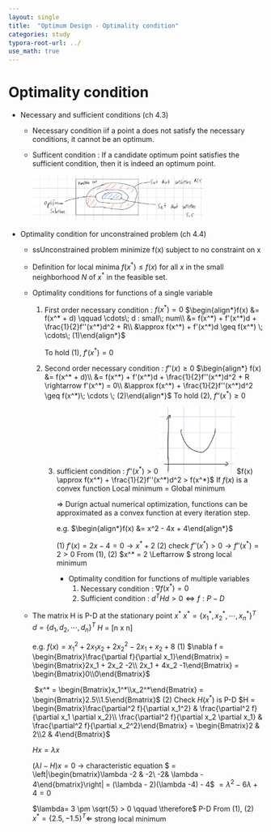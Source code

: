 ```yaml
---
layout: single
title:  "Optimum Design - Optimality condition"
categories: study
typora-root-url: ../
use_math: true
---
```


# Optimality condition

- Necessary and sufficient conditions (ch 4.3)

  - Necessary condition	iif	a point a does not satisfy the necessary conditions, it cannot be an optimum.

  - Sufficent condition : If a candidate optimum point satisfies the sufficient condition, then it is indeed an optimum point.

    <img src="/images/2023-09-11-Optimum Design 0911/09111.png" alt="09111" style="zoom: 33%;" />

- Optimality condition for unconstrained problem (ch 4.4)

  - ssUnconstrained problem
    minimize f(x) subject to no constraint on x

  - Definition for local minima
    $f(x^*) \leq f(x)$ for all $x$ in the small neighborhood $N$ of $x^*$ in the feasible set.

    

  - Optimality conditions for functions of a single variable

    1. First order necessary condition : $f(x^*) = 0$
       $\begin{align*}f(x) &= f(x^* + d) \qquad \cdots\; d : small\; num\\
       &= f(x^*) + f'(x^*)d + \frac{1}{2}f''(x^*)d^2 + R\\
       &\approx f(x^*) + f'(x^*)d \geq f(x^*) \; \cdots\; (1)\end{align*}$


       To hold (1), $f'(x^*) = 0$
    
    2. Second order necessary condition : $f''(x) \geq 0$
       $\begin{align*} f(x) &= f(x^* + d)\\
       &= f(x^*) + f'(x^*)d + \frac{1}{2}f''(x^*)d^2 + R \rightarrow f'(x^*) = 0\\
       &\approx f(x^*) + \frac{1}{2}f''(x^*)d^2 \geq f(x^*)\; \cdots \; (2)\end{align*}$
       To hold (2), $f''(x^*) \geq 0$
    
       3. sufficient condition : $f''(x^*) > 0$
          <img src="/images/2023-09-11-Optimum Design 0911/09115.png" alt="09115" style="zoom:33%;" />
          $f(x) \approx f(x^*) + \frac{1}{2}f''(x^*)d^2 > f(x^*)$
          If $f(x)$ is a convex function
          Local minimum = Global minimum
    
          $\Rightarrow$ Durign actual numerical optimization, functions can be approximated as a convex function at every iteration step.
    
          e.g. $\begin{align*}f(x) &= x^2 - 4x + 4\end{align*}$
    
          (1) $f'(x) = 2x-4 =0 \rightarrow x^* + 2$
          (2) check $f''(x^*) > 0 \rightarrow f''(x^*)=2 > 0$
          From (1), (2) 	$x^* = 2 \Leftarrow $  strong local minimum
    
          - Optimality condition for functions of multiple variables
            1. Necessary condition : $\nabla f(x^*) = 0$
            2. Sufficient condition : $d^THd > 0 \Leftrightarrow f : P-D$ 

  


  - The matrix H is P-D at the stationary point $x^*$
    $x^* = \{x_1^*, x_2^*, \cdots, x_n^*\}^T$
    $d = \{d_1,d_2,\cdots,d_n\}^T$
    $H$ = [n x n]

    e.g. $f(x) = x_1^2 + 2x_1x_2 + 2x_2^2 -2x_1+x_2+8$
    (1) $\nabla f = \begin{Bmatrix}\frac{\partial f}{\partial x_1}\end{Bmatrix} =
    \begin{Bmatrix}2x_1 + 2x_2 -2\\
    2x_1 + 4x_2 -1\end{Bmatrix} = \begin{Bmatrix}0\\0\end{Bmatrix}$

    ​		$x^* = \begin{Bmatrix}x_1^*\\x_2^*\end{Bmatrix} = \begin{Bmatrix}2.5\\1.5\end{Bmatrix}$
    (2) Check $H(x^*)$ is P-D
    $H = \begin{Bmatrix}\frac{\partial^2 f}{\partial x_1^2} 
    & \frac{\partial^2 f}{\partial x_1 \partial x_2}\\
    \frac{\partial^2 f}{\partial x_2 \partial x_1} & \frac{\partial^2 f}{\partial x_2^2}\end{Bmatrix} = \begin{Bmatrix}2 & 2\\2 & 4\end{Bmatrix}$

    $Hx = \lambda x$

    $(\lambda I - H)x = 0$   -> characteristic equation
    $ = \left|\begin{bmatrix}\lambda -2 & -2\\
    -2&  \lambda - 4\end{bmatrix}\right| = (\lambda - 2)(\lambda -4) - 4$
    $= \lambda^2 -6\lambda +4 = 0$

    $\lambda= 3 \pm \sqrt{5} > 0 \qquad \therefore$  P-D
    From (1), (2) $x^* = \{2.5, -1.5\}^T \Leftarrow$ strong local minimum

